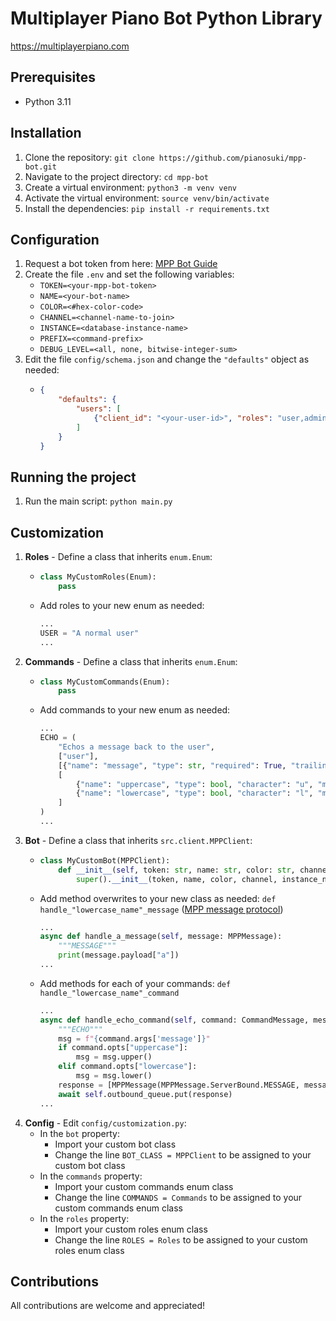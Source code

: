 # Multiplayer Piano Bot Python Library

https://multiplayerpiano.com

## Prerequisites

- Python 3.11

## Installation

1. Clone the repository: `git clone https://github.com/pianosuki/mpp-bot.git`
2. Navigate to the project directory: `cd mpp-bot`
3. Create a virtual environment: `python3 -m venv venv`
4. Activate the virtual environment: `source venv/bin/activate`
5. Install the dependencies: `pip install -r requirements.txt`

## Configuration

1. Request a bot token from here: [MPP Bot Guide](https://docs.google.com/document/d/1OrxwdLD1l1TE8iau6ToETVmnLuLXyGBhA0VfAY1Lf14)
2. Create the file `.env` and set the following variables:
   - `TOKEN=<your-mpp-bot-token>`
   - `NAME=<your-bot-name>`
   - `COLOR=<#hex-color-code>`
   - `CHANNEL=<channel-name-to-join>`
   - `INSTANCE=<database-instance-name>`
   - `PREFIX=<command-prefix>`
   - `DEBUG_LEVEL=<all, none, bitwise-integer-sum>`
3. Edit the file `config/schema.json` and change the `"defaults"` object as needed:
   - ```json
     {
         "defaults": {
             "users": [
                 {"client_id": "<your-user-id>", "roles": "user,admin,whitelist,owner", "usernames": "<your-username>"}
             ]
         }
     }
     ```

## Running the project

1. Run the main script: `python main.py`
   
## Customization

1. **Roles** - Define a class that inherits `enum.Enum`:
   - ```python
     class MyCustomRoles(Enum):
         pass
     ```
   - Add roles to your new enum as needed:
     ```python
     ...
     USER = "A normal user"
     ...
     ```
2. **Commands** - Define a class that inherits `enum.Enum`:
   - ```python
     class MyCustomCommands(Enum):
         pass
     ```
   - Add commands to your new enum as needed:
     ```python
     ...
     ECHO = (
         "Echos a message back to the user",
         ["user"],
         [{"name": "message", "type": str, "required": True, "trailing": True}],
         [
             {"name": "uppercase", "type": bool, "character": "u", "mutually_exclusive_to": ["lowercase"]},
             {"name": "lowercase", "type": bool, "character": "l", "mutually_exclusive_to": ["uppercase"]}
         ]
     )
     ...
     ```
3. **Bot** - Define a class that inherits `src.client.MPPClient`:
   - ```python
     class MyCustomBot(MPPClient):
         def __init__(self, token: str, name: str, color: str, channel: str, instance_name: str, prefix: str, debug: str, host: str = "mppclone.com", port: int = 443):
             super().__init__(token, name, color, channel, instance_name, prefix, debug, host, port)
     ```
   - Add method overwrites to your new class as needed: `def handle_"lowercase_name"_message` ([MPP message protocol](https://github.com/LapisHusky/mppclone/blob/main/docs/protocol.md))
     ```python
     ...
     async def handle_a_message(self, message: MPPMessage):
         """MESSAGE"""
         print(message.payload["a"])
     ...
     ```
   - Add methods for each of your commands: `def handle_"lowercase_name"_command`
     ```python
     ...
     async def handle_echo_command(self, command: CommandMessage, message: MPPMessage):
         """ECHO"""
         msg = f"{command.args['message']}"
         if command.opts["uppercase"]:
             msg = msg.upper()
         elif command.opts["lowercase"]:
             msg = msg.lower()
         response = [MPPMessage(MPPMessage.ServerBound.MESSAGE, message=msg)]
         await self.outbound_queue.put(response)
     ...
     ```
4. **Config** - Edit `config/customization.py`:
   - In the `bot` property:
     - Import your custom bot class
     - Change the line `BOT_CLASS = MPPClient` to be assigned to your custom bot class 
   - In the `commands` property:
     - Import your custom commands enum class
     - Change the line `COMMANDS = Commands` to be assigned to your custom commands enum class
   - In the `roles` property:
     - Import your custom roles enum class
     - Change the line `ROLES = Roles` to be assigned to your custom roles enum class

## Contributions

All contributions are welcome and appreciated!

